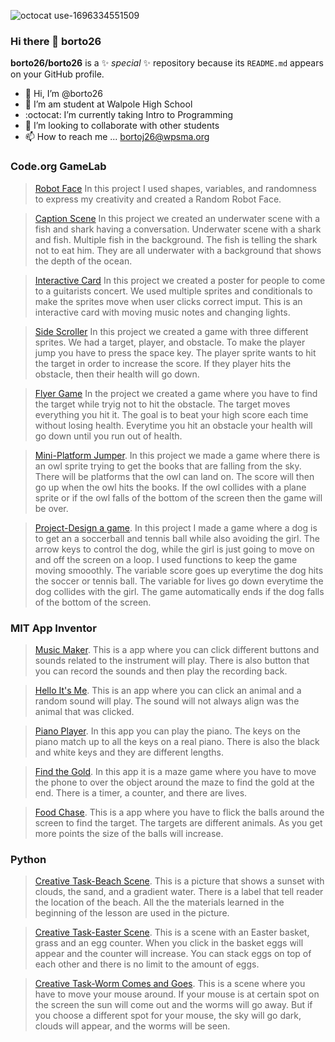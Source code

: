 ![octocat use-1696334551509](https://github.com/borto26/borto26/assets/146837733/0f757cbe-73e9-4ab4-8925-5b5937c278e0)
### Hi there 👋 borto26


**borto26/borto26** is a ✨ _special_ ✨ repository because its `README.md` appears on your GitHub profile.


- 👋 Hi, I’m @borto26
- 👀 I’m am student at Walpole High School
- :octocat: I’m currently taking Intro to Programming
- :information_desk_person: I’m looking to collaborate with other students
- 📫 How to reach me ... bortoj26@wpsma.org

### Code.org GameLab

>[Robot Face](https://studio.code.org/projects/gamelab/zJ1ElQyTE2E5sFEpg08aP467pZ1ys9RiCfcrRteUwNc)
>In this project I used shapes, variables, and randomness to express my creativity and created a Random Robot Face.

>[Caption Scene](https://studio.code.org/projects/gamelab/78bCfNmtV3Xn1SEsFOmxM3MTQtERBqr112ewyMl4bS0)
>In this project we created an underwater scene with a fish and shark having a conversation. Underwater scene with a shark and fish. Multiple fish in the background. The fish is telling the shark not to eat him. They are all underwater with a background that shows the depth of the ocean. 

>[Interactive Card](https://studio.code.org/projects/gamelab/4WW6O44y5Qiyx7kMGwy03t9_aExBsf4p4HKrDLRqkkM)
>In this project we created a poster for people to come to a guitarists concert. We used multiple sprites and conditionals to make the sprites move when user clicks correct imput. This is an interactive card with moving music notes and changing lights. 

>[Side Scroller](https://studio.code.org/projects/gamelab/zb1r0DtLI9bDEJDuIqAxIdykgqULtDKbx5b82groRSM)
>In this project we created a game with three different sprites. We had a target, player, and obstacle. To make the player jump you have to press the space key. The player sprite wants to hit the target in order to increase the score. If they player hits the obstacle, then their health will go down.

>[Flyer Game](https://studio.code.org/projects/gamelab/fPu31y7VefDB4BkUwQGBTA4gWln3V1gSmZOPdtFBNZs)
>In the project we created a game where you have to find the target while tryig not to hit the obstacle. The target moves everything you hit it. The goal is to beat your high score each time without losing health. Everytime you hit an obstacle your health will go down until you run out of health. 

>[Mini-Platform Jumper](https://studio.code.org/projects/gamelab/bBUf53k9ndp_GzDk9pzMtNrZniyePmVTtOcOiGaOt_s).
>In this project we made a game where there is an owl sprite trying to get the books that are falling from the sky. There will be platforms that the owl can land on. The score will then go up when the owl hits the books. If the owl collides with a plane sprite or if the owl falls of the bottom of the screen then the game will be over.

>[Project-Design a game](https://studio.code.org/projects/gamelab/bjCOvLgBY_DnjxZZbhwN--MGs9CuGGIWQdMP6xpbzNA).
>In this project I made a game where a dog is  to get an a soccerball and tennis ball while also avoiding the girl. The arrow keys to control the dog, while the girl is just going to move on and off the screen on a loop. I used functions to keep the game moving smooothly. The variable score goes up everytime the dog hits the soccer or tennis ball. The variable for lives go down everytime the dog collides with the girl. The game automatically ends if the dog falls of the bottom of the screen.

### MIT App Inventor

>[Music Maker](https://gallery.appinventor.mit.edu/?galleryid=14ac46d4-5207-45e4-85d7-cbf60e8b6605).
>This is a app where you can click different buttons and sounds related to the instrument will play. There is also button that you can record the sounds and then play the recording back.

>[Hello It's Me](https://gallery.appinventor.mit.edu/?galleryid=595ae2e1-5a95-4336-a428-1de5e5513afc).
>This is an app where you can click an animal and a random sound will play. The sound will not always align was the animal that was clicked.

>[Piano Player](https://gallery.appinventor.mit.edu/?galleryid=2b102cc5-5a9a-4a5f-87c0-87139a1d775a).
>In this app you can play the piano. The keys on the piano match up to all the keys on a real piano. There is also the black and white keys and they are different lengths. 

>[Find the Gold](https://gallery.appinventor.mit.edu/?galleryid=3980b9aa-8572-4ad3-9831-129f4a8be469).
>In this app it is a maze game where you have to move the phone to over the object around the maze to find the gold at the end. There is a timer, a counter, and there are lives.

>[Food Chase](https://gallery.appinventor.mit.edu/?galleryid=5ef9dd6f-9867-4377-bbc6-1edfe4bef6bd).
>This is a app where you have to flick the balls around the screen to find the target. The targets are different animals. As you get more points the size of the balls will increase.

### Python

>[Creative Task-Beach Scene](https://academy.cs.cmu.edu/sharing/crimsonPanda1847).
>This is a picture that shows a sunset with clouds, the sand, and a gradient water. There is a label that tell reader the location of the beach. All the the materials learned in the beginning of the lesson are used in the picture.

>[Creative Task-Easter Scene](https://academy.cs.cmu.edu/sharing/plumDeer7943).
>This is a scene with an Easter basket, grass and an egg counter. When you click in the basket eggs will appear and the counter will increase. You can stack eggs on top of each other and there is no limit to the amount of eggs.

>[Creative Task-Worm Comes and Goes](https://academy.cs.cmu.edu/sharing/pinkFish2481).
>This is a scene where you have to move your mouse around. If your mouse is at certain spot on the screen the sun will come out and the worms will go away. But if you choose a different spot for your mouse,  the sky will go dark, clouds will appear, and the worms will be seen.

